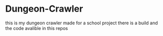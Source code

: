 # Dungeon-Crawler
this is my dungeon crawler made for a school project
there is a build and the code avalible in this repos
